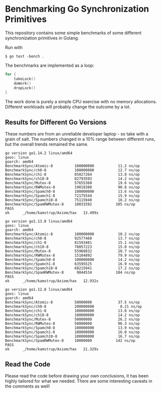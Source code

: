 Benchmarking Go Synchronization Primitives
====

This repository contains some simple benchmarks of some different
synchronization primitives in Golang.

Run with
```
$ go test -bench .
```

The benchmarks are implemented as a loop:
```.go
for {
    takeLock()
    doWork()
    dropLock()
}
```
The work done is purely a simple CPU exercise with no memory allocations.
Different workloads will probably change the outcome by a lot.

Results for Different Go Versions
----
These numbers are from an unreliable developer laptop - so take with a grain of salt.
The numbers changed in a 10% range between different runs, but the overall trends remained the same.

```
go version go1.14.2 linux/amd64
goos: linux
goarch: amd64
BenchmarkSync/Atomic-8         	100000000	        11.2 ns/op
BenchmarkSync/ch0-8            	100000000	        12.7 ns/op
BenchmarkSync/ch1-8            	85027264	        13.8 ns/op
BenchmarkSync/ch10-8           	82793593	        14.2 ns/op
BenchmarkSync/Mutex-8          	57655360	        19.6 ns/op
BenchmarkSync/RWMutex-8        	19018388	        90.8 ns/op
BenchmarkSync/Spamch0-8        	100000000	        13.6 ns/op
BenchmarkSync/Spamch1-8        	72175544	        15.9 ns/op
BenchmarkSync/Spamch10-8       	75115940	        16.2 ns/op
BenchmarkSync/SpamRWMutex-8    	10031592	       105 ns/op
PASS
ok  	_/home/kamstrup/Axiom/hax	13.499s
```

```
go version go1.13.8 linux/amd64
goos: linux
goarch: amd64
BenchmarkSync/Atomic-8         	100000000	        10.2 ns/op
BenchmarkSync/ch0-8            	92577460	        13.7 ns/op
BenchmarkSync/ch1-8            	81593481	        15.1 ns/op
BenchmarkSync/ch10-8           	78057223	        15.0 ns/op
BenchmarkSync/Mutex-8          	55968832	        20.7 ns/op
BenchmarkSync/RWMutex-8        	15184892	        79.9 ns/op
BenchmarkSync/Spamch0-8        	100000000	        14.2 ns/op
BenchmarkSync/Spamch1-8        	63595525	        16.9 ns/op
BenchmarkSync/Spamch10-8       	68215941	        17.2 ns/op
BenchmarkSync/SpamRWMutex-8    	 9844534	       104 ns/op
PASS
ok  	_/home/kamstrup/Axiom/hax	12.932s
```

```
go version go1.12.8 linux/amd64
goos: linux
goarch: amd64
BenchmarkSync/Atomic-8         	50000000	        37.5 ns/op
BenchmarkSync/ch0-8            	200000000	         8.21 ns/op
BenchmarkSync/ch1-8            	100000000	        13.0 ns/op
BenchmarkSync/ch10-8           	100000000	        14.2 ns/op
BenchmarkSync/Mutex-8          	50000000	        26.2 ns/op
BenchmarkSync/RWMutex-8        	50000000	        96.3 ns/op
BenchmarkSync/Spamch0-8        	100000000	        13.9 ns/op
BenchmarkSync/Spamch1-8        	100000000	        16.0 ns/op
BenchmarkSync/Spamch10-8       	100000000	        16.7 ns/op
BenchmarkSync/SpamRWMutex-8    	10000000	       142 ns/op
PASS
ok  	_/home/kamstrup/Axiom/hax	21.329s
```

Read the Code
----
Please read the code before drawing your own conclusions,
it has been highly tailored for what we needed.
There are some interesting caveats in the comments as well! 